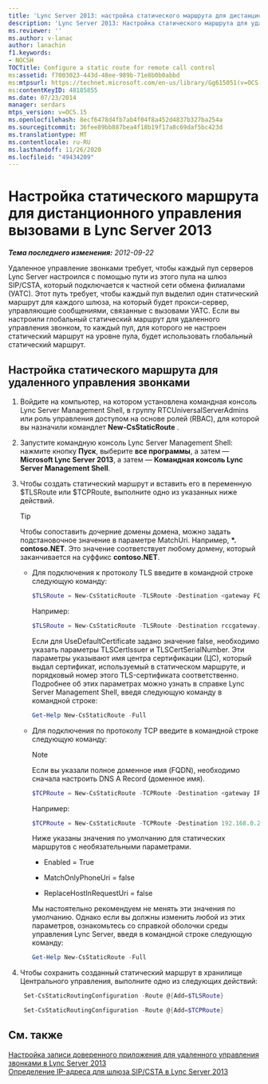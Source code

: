 ```yaml
---
title: 'Lync Server 2013: настройка статического маршрута для дистанционного управления вызовами'
description: 'Lync Server 2013: Настройка статического маршрута для удаленного управления звонками.'
ms.reviewer: ''
ms.author: v-lanac
author: lanachin
f1.keywords:
- NOCSH
TOCTitle: Configure a static route for remote call control
ms:assetid: f7003023-443d-48ee-989b-71e8b0b0abbd
ms:mtpsurl: https://technet.microsoft.com/en-us/library/Gg615051(v=OCS.15)
ms:contentKeyID: 48185855
ms.date: 07/23/2014
manager: serdars
mtps_version: v=OCS.15
ms.openlocfilehash: 8ecf6478d4fb7ab4f04f8a452d4837b327ba254a
ms.sourcegitcommit: 36fee89bb887bea4f18b19f17a8c69daf5bc423d
ms.translationtype: MT
ms.contentlocale: ru-RU
ms.lasthandoff: 11/26/2020
ms.locfileid: "49434209"
---
```

# <a name="configure-a-static-route-for-remote-call-control-in-lync-server-2013"></a>Настройка статического маршрута для дистанционного управления вызовами в Lync Server 2013

<div data-xmlns="http://www.w3.org/1999/xhtml">

<div class="topic" data-xmlns="http://www.w3.org/1999/xhtml" data-msxsl="urn:schemas-microsoft-com:xslt" data-cs="https://msdn.microsoft.com/">

<div data-asp="https://msdn2.microsoft.com/asp">



</div>

<div id="mainSection">

<div id="mainBody">

<span> </span>

_**Тема последнего изменения:** 2012-09-22_

Удаленное управление звонками требует, чтобы каждый пул серверов Lync Server настроился с помощью пути из этого пула на шлюз SIP/CSTA, который подключается к частной сети обмена филиалами (УАТС). Этот путь требует, чтобы каждый пул выделил один статический маршрут для каждого шлюза, на который будет прокси-сервер, управляющие сообщениями, связанные с вызовами УАТС. Если вы настроили глобальный статический маршрут для удаленного управления звонком, то каждый пул, для которого не настроен статический маршрут на уровне пула, будет использовать глобальный статический маршрут.

<div>

## <a name="to-configure-a-static-route-for-remote-call-control"></a>Настройка статического маршрута для удаленного управления звонками

1.  Войдите на компьютер, на котором установлена командная консоль Lync Server Management Shell, в группу RTCUniversalServerAdmins или роль управления доступом на основе ролей (RBAC), для которой вы назначили командлет **New-CsStaticRoute** .

2.  Запустите командную консоль Lync Server Management Shell: нажмите кнопку **Пуск**, выберите **все программы**, а затем — **Microsoft Lync Server 2013**, а затем — **Командная консоль Lync Server Management Shell**.

3.  Чтобы создать статический маршрут и вставить его в переменную $TLSRoute или $TCPRoute, выполните одно из указанных ниже действий.
    
    <div class="">
    

    > [!TIP]  
    > Чтобы сопоставить дочерние домены домена, можно задать подстановочное значение в параметре MatchUri. Например, <STRONG>*. contoso.NET</STRONG>. Это значение соответствует любому домену, который заканчивается на суффикс <STRONG>contoso.NET</STRONG>.

    
    </div>
    
      - Для подключения к протоколу TLS введите в командной строке следующую команду:
        
        ```powershell
        $TLSRoute = New-CsStaticRoute -TLSRoute -Destination <gateway FQDN> -Port <gateway SIP listening port> -UseDefaultCertificate $true -MatchUri <destination domain>
        ```
        Например:
        ```powershell
        $TLSRoute = New-CsStaticRoute -TLSRoute -Destination rccgateway.contoso.net -Port 5065 -UseDefaultCertificate $true -MatchUri *.contoso.net
        ```
        Если для UseDefaultCertificate задано значение false, необходимо указать параметры TLSCertIssuer и TLSCertSerialNumber. Эти параметры указывают имя центра сертификации (ЦС), который выдал сертификат, используемый в статическом маршруте, и порядковый номер этого TLS-сертификата соответственно. Подробнее об этих параметрах можно узнать в справке Lync Server Management Shell, введя следующую команду в командной строке:
        ```powershell
        Get-Help New-CsStaticRoute -Full
        ```
      - Для подключения по протоколу TCP введите в командной строке следующую команду:
        
        <div class="">
        

        > [!NOTE]  
        > Если вы указали полное доменное имя (FQDN), необходимо сначала настроить DNS A Record (доменное имя).

        
        </div>
        
        ```powershell
        $TCPRoute = New-CsStaticRoute -TCPRoute -Destination <gateway IP address or FQDN> -Port <gateway SIP listening port> -MatchUri <destination domain>
        ```
        Например:
        ```powershell
        $TCPRoute = New-CsStaticRoute -TCPRoute -Destination 192.168.0.240 -Port 5065 -MatchUri *.contoso.net
        ```
        Ниже указаны значения по умолчанию для статических маршрутов с необязательными параметрами.
        
          - Enabled = True
        
          - MatchOnlyPhoneUri = false
        
          - ReplaceHostInRequestUri = false
        
        Мы настоятельно рекомендуем не менять эти значения по умолчанию. Однако если вы должны изменить любой из этих параметров, ознакомьтесь со справкой оболочки среды управления Lync Server, введя в командной строке следующую команду:
        ```powershell
        Get-Help New-CsStaticRoute -Full
        ```
4.  Чтобы сохранить созданный статический маршрут в хранилище Центрального управления, выполните одно из следующих действий:
    
       ```powershell
        Set-CsStaticRoutingConfiguration -Route @{Add=$TLSRoute}
       ```
    
       ```powershell
        Set-CsStaticRoutingConfiguration -Route @{Add=$TCPRoute}
       ```

</div>

<div>

## <a name="see-also"></a>См. также


[Настройка записи доверенного приложения для удаленного управления звонками в Lync Server 2013](lync-server-2013-configure-a-trusted-application-entry-for-remote-call-control.md)  
[Определение IP-адреса для шлюза SIP/CSTA в Lync Server 2013](lync-server-2013-define-a-sip-csta-gateway-ip-address.md)  
  

</div>

</div>

<span> </span>

</div>

</div>

</div>

